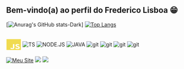 ## Bem-vindo(a) ao perfil do Frederico Lisboa 😁

[![Anurag's GitHub stats-Dark](https://github-readme-stats.vercel.app/api?username=LisboaFred&show_icons=true&theme=dark#gh-dark-mode-only)]
[![Top Langs](https://github-readme-stats.vercel.app/api/top-langs/?username=LisboaFred&show_icons=true&theme=tokyonight)](https://github.com/LisboaFred/github-readme-stats)


<div style="display: inline_block"><br>
  <img align="center" alt="Js" height="30" width="40" src="https://raw.githubusercontent.com/devicons/devicon/master/icons/javascript/javascript-plain.svg">
  <img align="center" alt="TS" height="30" width="40" src="https://cdn.jsdelivr.net/gh/devicons/devicon/icons/typescript/typescript-original.svg">
  <img align="center" alt="NODE.JS" height="30" width="40" src="https://cdn.jsdelivr.net/gh/devicons/devicon/icons/nodejs/nodejs-original-wordmark.svg">
  <img align="center" alt="JAVA" height="30" width="40" src="https://cdn.jsdelivr.net/gh/devicons/devicon/icons/java/java-original.svg">
  <img align="center" alt="git" height="30" width="40" src="https://cdn.jsdelivr.net/gh/devicons/devicon/icons/git/git-plain-wordmark.svg">
  <img align="center" alt="git" height="30" width="40" src="https://cdn.jsdelivr.net/gh/devicons/devicon/icons/github/github-original-wordmark.svg">
  <img align="center" alt="git" height="30" width="40" src="https://cdn.jsdelivr.net/gh/devicons/devicon/icons/jira/jira-original-wordmark.svg">
  <img align="center" alt="git" height="30" width="40" src="https://cdn.jsdelivr.net/gh/devicons/devicon/icons/bitbucket/bitbucket-original-wordmark.svg">








</div>
 
 <br>
 
<div> 
  <a href="https://fredericolisboa.me" target="_blank"><img src="https://img.shields.io/badge/-Portfólio-%23000000?style=for-the-badge&logo=google-chrome&logoColor=white" alt="Meu Site"></a>
  <a href="https://www.linkedin.com/in/frederico-lisboa-703877262/" target="_blank"><img src="https://img.shields.io/badge/-LinkedIn-%230077B5?style=for-the-badge&logo=linkedin&logoColor=white" target="_blank"></a>
  <a href="https://instagram.com/lisboafreed" target="_blank"><img src="https://img.shields.io/badge/-Instagram-%23E4405F?style=for-the-badge&logo=instagram&logoColor=white" target="_blank"></a>
 

</div>
